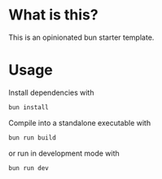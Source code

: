 # What is this?

This is an opinionated bun starter template.

# Usage

Install dependencies with

```bash
bun install
```

Compile into a standalone executable with

```bash
bun run build
```

or run in development mode with

```bash
bun run dev
```